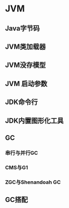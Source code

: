 # JVM
## Java字节码
## JVM类加载器
## JVM没存模型
## JVM 启动参数
## JDK命令行
## JDK内置图形化工具
## GC
### 串行与并行GC
### CMS与G1
### ZGC与Shenandoah GC

## GC搭配
